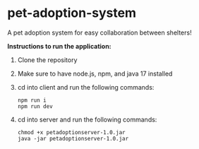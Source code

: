 # pet-adoption-system
A pet adoption system for easy collaboration between shelters!

**Instructions to run the application:**
1. Clone the repository
2. Make sure to have node.js, npm, and java 17 installed
3. cd into client and run the following commands:
   
   ```
   npm run i
   npm run dev
   ```
5. cd into server and run the following commands:
   
   ```
   chmod +x petadoptionserver-1.0.jar
   java -jar petadoptionserver-1.0.jar
   ```
